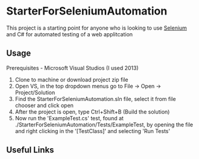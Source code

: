 # StarterForSeleniumAutomation

This project is a starting point for anyone who is looking to use [Selenium](http://www.seleniumhq.org/) and C# for automated testing of a web applitcation

## Usage

Prerequisites - Microsoft Visual Studios (I used 2013)

1. Clone to machine or download project zip file
2. Open VS, in the top dropdown menus go to File -> Open -> Project/Solution
3. Find the StarterForSeleniumAutomation.sln file, select it from file chooser and click open
4. After the project is open, type Ctrl+Shift+B (Build the solution)
5. Now run the 'ExampleTest.cs' test, found at ./StarterForSeleniumAutomation/Tests/ExampleTest, by opening the file and right clicking in the '[TestClass]' and selecting 'Run Tests'

## Useful Links






